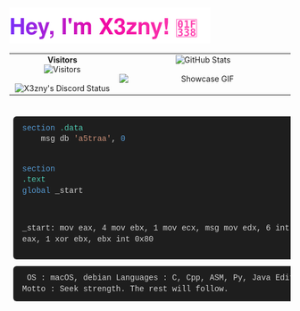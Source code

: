 <h2 style="display: flex; align-items: center; gap: 6px;">
  <a href="https://github.com/x3zny" style="display: inline-flex; align-items: center;">
    <img src="https://raw.githubusercontent.com/X3zny/X3zny/main/assets/name.svg" alt="X3zny" style="display: block;" />
  </a>
</h2>

<table>
  <tr>
    <td align="center" width="50%" valign="top">
      <strong>Visitors</strong><br>
      <img src="https://count.getloli.com/@:X3zny?name=%3AX3zny&theme=rule34&padding=7&offset=0&align=top&scale=1&pixelated=1&darkmode=auto" alt="Visitors" /><br><br>
      <img src="https://lanyard.cnrad.dev/api/1114950232426422342?theme=dark&animated=true&hideDiscrim=true&borderRadius=25px&idleMessage=Not%20doing%20much..." alt="X3zny's Discord Status" />
    </td>
    <td align="center" width="50%" valign="top">
      <img src="https://github-readme-stats.vercel.app/api?username=x3zny&theme=tokyonight&show_icons=true&hide_border=false&count_private=true" alt="GitHub Stats" />
      <br><br>
      <img src="assets/Gif.gif" width="300" alt="Showcase GIF" style="display:block; margin: 0 auto;" />
    </td>
  </tr>
</table>

<table style="width: 100%; margin-top: 24px; border-collapse: separate; border-spacing: 0 12px;">
  <tr>
    <td align="left" width="45%" valign="top" style="padding-right: 16px;">
      <!-- asm code block -->
      <pre style="
        background-color: #1e1e1e;
        color: #d4d4d4;
        font-family: Consolas, 'Courier New', monospace;
        font-size: 14px;
        line-height: 1.4;
        padding: 12px 16px;
        border-radius: 6px;
        overflow-x: auto;
        user-select: text;
        margin: 0 0 12px 0;
        box-sizing: border-box;
        ">
<span style="color:#569CD6;">section</span> <span style="color:#4EC9B0;">.data</span>
    msg db <span style="color:#CE9178;">'a5traa'</span>, <span style="color:#569CD6;">0</span>

<span style="color:#569CD6;">section</span> <span style="color:#4EC9B0;">.text</span>
    <span style="color:#569CD6;">global</span> _start

_start:
    mov eax, 4
    mov ebx, 1
    mov ecx, msg
    mov edx, 6
    int 0x80
    mov eax, 1
    xor ebx, ebx
    int 0x80
      </pre>
      <!-- lua-like info block -->
      <pre style="
        background-color: #1e1e1e;
        color: #d4d4d4;
        font-family: Consolas, 'Courier New', monospace;
        font-size: 14px;
        line-height: 1.4;
        padding: 12px 16px;
        border-radius: 6px;
        overflow-x: auto;
        user-select: text;
        margin: 0;
        box-sizing: border-box;
        ">
       OS  :  macOS, debian
Languages  :  C, Cpp, ASM, Py, Java
   Editor  :  vim
    Motto  :  Seek strength. The rest will follow.
      </pre>
    </td>
    <td align="center" width="55%" valign="top">
      <img src="https://github-readme-stats.vercel.app/api?username=x3zny&theme=tokyonight&show_icons=true&hide_border=false&count_private=true" alt="GitHub Stats" />
      <br><br>
      <img src="assets/Gif.gif" width="300" alt="Showcase GIF" style="display:block; margin: 0 auto;" />
    </td>
  </tr>
</table>
